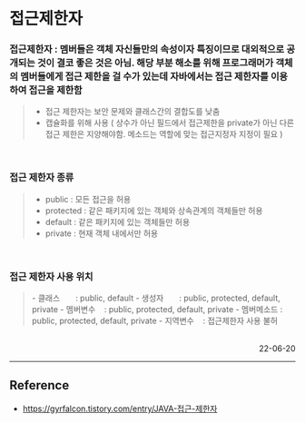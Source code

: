# 접근제한자

### 접근제한자 : 멤버들은 객체 자신들만의 속성이자 특징이므로 대외적으로 공개되는 것이 결코 좋은 것은 아님. 해당 부분 해소를 위해 프로그래머가 객체의 멤버들에게 접근 제한을 걸 수가 있는데 자바에서는 접근 제한자를 이용하여 접근을 제한함
>- 접근 제한자는 보안 문제와 클래스간의 결합도를 낮춤
>- 캡슐화를 위해 사용 ( 상수가 아닌 필드에서 접근제한을 private가 아닌 다른 접근 제한은 지양해야함. 메소드는 역할에 맞는 접근지정자 지정이 필요 )

<br>

### 접근 제한자 종류
>- public : 모든 접근을 허용
>- protected : 같은 패키지에 있는 객체와 상속관계의 객체들만 허용
>- default : 같은 패키지에 있는 객체들만 허용
>- private : 현재 객체 내에서만 허용

<br>

### 접근 제한자 사용 위치
>- 클래스       : public, default
>- 생성자       : public, protected, default, private
>- 멤버변수    : public, protected, default, private
>- 멤버메소드 : public, protected, default, private
>- 지역변수    : 접근제한자 사용 불허

<br>

<div style="text-align: right">22-06-20</div>

-------

## Reference
- https://gyrfalcon.tistory.com/entry/JAVA-접근-제한자
